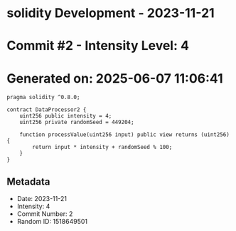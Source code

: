 ﻿# solidity Development - 2023-11-21
# Commit #2 - Intensity Level: 4
# Generated on: 2025-06-07 11:06:41
```solidity
pragma solidity ^0.8.0;

contract DataProcessor2 {
    uint256 public intensity = 4;
    uint256 private randomSeed = 449204;

    function processValue(uint256 input) public view returns (uint256) {
        return input * intensity + randomSeed % 100;
    }
}
```
## Metadata
- Date: 2023-11-21
- Intensity: 4
- Commit Number: 2
- Random ID: 1518649501
